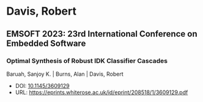 # Davis, Robert

## EMSOFT 2023: 23rd International Conference on Embedded Software

### Optimal Synthesis of Robust IDK Classifier Cascades
Baruah, Sanjoy K. | Burns, Alan | Davis, Robert
* DOI: [10.1145/3609129](https://doi.org/10.1145/3609129)
* URL: <https://eprints.whiterose.ac.uk/id/eprint/208518/1/3609129.pdf>

